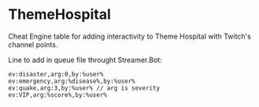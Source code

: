 # ThemeHospital

Cheat Engine table for adding interactivity to Theme Hospital with Twitch's channel points.

Line to add in queue file throught Streamer.Bot:

```
ev:disaster,arg:0,by:%user%
ev:emergency,arg:%disease%,by:%user%
ev:quake,arg:3,by:%user% // arg is severity
ev:VIP,arg:%score%,by:%user%
```

